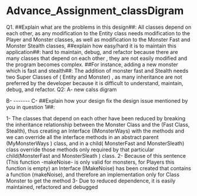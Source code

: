 # Advance_Assignment_classDigram

Q1.
##Explain what are the problems in this design##:  All classes depend on each other, as any modification to the Entity class needs modification to the Player 
and Monster classes, as well as modification to the Monster Fast and Monster Stealth classes,
##explain how easy/hard it is to maintain this application##: hard to maintain, debug, and refactor because there are many classes that depend on each other , 
they are not easily modified and the program becomes complex.
##For instance, adding a new monster which is fast and stealth##: The addition of monster fast and Stealth needs two Super Classes of ( Entity and Monster) ,
as many inheritance are not preferred by the developer because it is difficult to understand, maintain, debug, and refactor.
Q2: A- new calss digram

B- -------
C-
  ##Explain how your design fix the design issue mentioned by you in question 1##:

1- The classes that depend on each other have been reduced by breaking the inheritance relationship between the Monster Class and the (Fast Class, Stealth), 
   thus creating an Interface (IMonsterWays) with the methods and we can override all the interface methods in an abstract parent (MyMonsterWays ) class,
   and in a child( MonsterFast and MonsterSleath) class override those methods only required by that particular child(MonsterFast and MonsterSleath ) class.
2- Because of this sentence (This function -makeNoise- is only valid for monsters, for Players this function is empty) an Interface (IMakeNoise) has been created that contains a function (makeNoise), and therefore an implementation only for Class Monster to get the method
3- Due to reduced dependence, it is easily maintained, refactored and debugged

